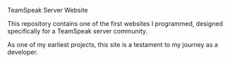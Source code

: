 TeamSpeak Server Website

This repository contains one of the first websites I programmed, designed specifically for a TeamSpeak server community.

As one of my earliest projects, this site is a testament to my journey as a developer.
